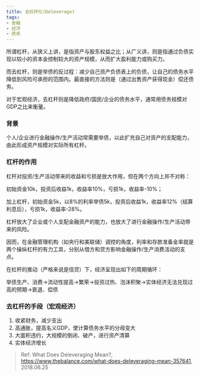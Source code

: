 ```yaml
---
title: 去杠杆化(Deleverage)
tags:
- 金融
- 经济
- 债务
---
```


所谓杠杆，从狭义上讲，是指资产与股东权益之比；从广义讲，则是指通过负债实现以较小的资本金控制较大的资产规模，从而扩大盈利能力或购买力。

而去杠杆，则是举债的反过程：减少自己资产负债表上的负债，让自己的债务水平降低到风险可承担的范围内。最直接的方法则是（通过出售资产获得现金）偿还债务。

对于宏观经济，去杠杆则是降低政府/国民/企业的债务水平，通常用债务规模对GDP之比来衡量。

<!-- more -->

### 背景

个人/企业进行金融操作/生产活动常需要举债，以此扩充自己对资产的支配能力，由此形成资产规模对实际所有杠杆。


### 杠杆的作用

杠杆对投资/生产活动带来的收益和亏损是放大作用，但在两个方向上并不对称：

初始资金10k，投资后收益1k，收益率10%，亏损1k，收益率-10%；

加上杠杆，初始资金5k，以8%的利率举债5k，投资后收益1k，收益率12%（结算利息后），亏损1k，收益率-28%。

杠杆放大了企业或个人支配金融资产的能力，也放大了进行金融操作/生产活动带来的风险。

因而，在金融管理机构（如央行和美联储）调控的角度，利率和存款准备金率就是两个操纵杠杆的有力工具，分别从借方和贷方影响金融操作/生产消费活动的支点。

在杠杆的推动（严格来说是信贷）下，经济呈现出如下的周期循环：

举债生产、消费->流动性提高->繁荣->投资过热、泡沫积聚->实体经济无法兑现过高的预期->衰退、偿债

### 去杠杆的手段（宏观经济）

1. 收紧财务，减少支出
2. 高通胀，提高名义GDP，使计算债务水平的分母变大
3. 大面积违约，大规模的倒闭、破产，进行资产清算
4. 实体经济增长


> Ref:
> What Does Deleveraging Mean?, https://www.thebalance.com/what-does-deleveraging-mean-357641, 2018.06.25
